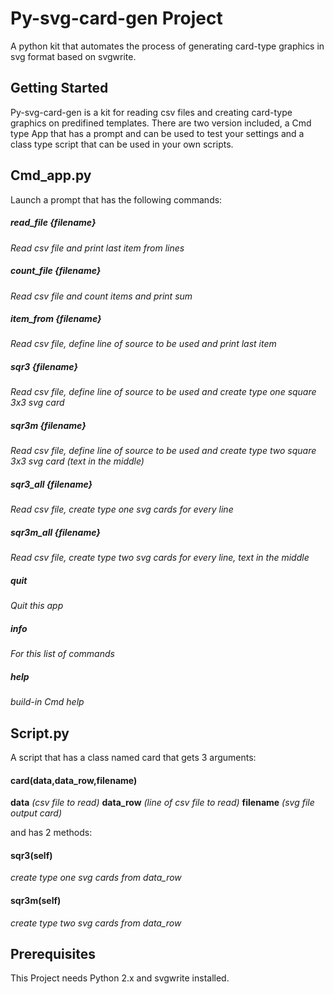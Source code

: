 # Py-svg-card-gen Project
A python kit that automates the process of generating card-type graphics in svg format based on svgwrite.

## Getting Started
Py-svg-card-gen is a kit for reading csv files and creating card-type graphics on predifined templates. There are two version included, a Cmd type App that has a prompt and can be used to test your settings and a class type script that can be used in your own scripts.

## Cmd_app.py

Launch a prompt that has the following commands:

##### read_file {filename}
_Read csv file and print last item from lines_
##### count_file {filename}
_Read csv file and count items and print sum_
##### item_from {filename}
_Read csv file, define line of source to be used and print last item_


##### sqr3 {filename}        
_Read csv file, define line of source to be used and create type one square 3x3 svg card_
##### sqr3m {filename}       
_Read csv file, define line of source to be used and create type two square 3x3 svg card (text in the middle)_
##### sqr3_all {filename}    
_Read csv file, create type one svg cards for every line_
##### sqr3m_all {filename}   
_Read csv file, create type two svg cards for every line, text in the middle_
##### quit                   
_Quit this app_
##### info                   
_For this list of commands_
##### help                   
_build-in Cmd help_

## Script.py

A script that has a class named card that gets 3 arguments:

#### card(data,data_row,filename)

__data__ 
_(csv file to read)_
__data_row__
_(line of csv file to read)_
__filename__
_(svg file output card)_

and has 2 methods:

#### sqr3(self)
_create type one svg cards from data_row_

#### sqr3m(self)
_create type two svg cards from data_row_

## Prerequisites
This Project needs Python 2.x and svgwrite installed.
